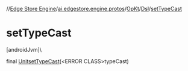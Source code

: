 //[Edge Store Engine](../../../../index.md)/[ai.edgestore.engine.protos](../../index.md)/[OpKt](../index.md)/[Dsl](index.md)/[setTypeCast](set-type-cast.md)

# setTypeCast

[androidJvm]\

final [Unit](https://kotlinlang.org/api/latest/jvm/stdlib/kotlin/-unit/index.html)[setTypeCast](set-type-cast.md)(&lt;ERROR CLASS&gt;typeCast)
